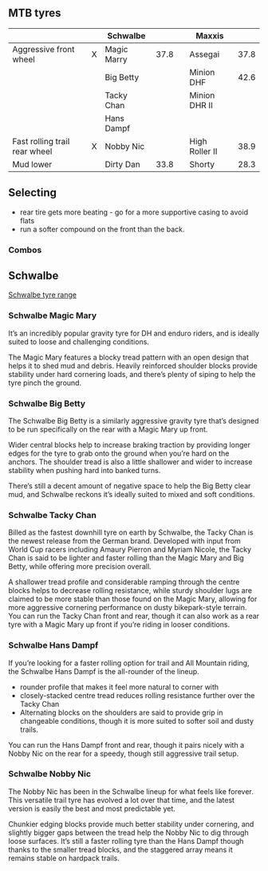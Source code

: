## MTB tyres

|                               |   | Schwalbe    |      |      | Maxxis         |      |
|-------------------------------|---|-------------|------|------|----------------|------|
| Aggressive front wheel        | X | Magic Marry | 37.8 |      | Assegai        | 37.8 |
|                               |   | Big Betty   |      |      | Minion DHF     | 42.6 |
|                               |   | Tacky Chan  |      |      | Minion DHR II  |      |
|                               |   | Hans Dampf  |      |      |                |      |
| Fast rolling trail rear wheel | X | Nobby Nic   |      |      | High Roller II | 38.9 |
| Mud lower                     |   | Dirty Dan   | 33.8 |      | Shorty         | 28.3 |

## Selecting

- rear tire gets more beating - go for a more supportive casing to avoid flats
- run a softer compound on the front than the back.

### Combos



## Schwalbe

[Schwalbe tyre range](https://flowmountainbike.com/tests/schwalbe-magic-mary-big-betty-hans-dampf-nobby-nic-wicked-will-racing-ralph-review/)

### Schwalbe Magic Mary

It’s an incredibly popular gravity tyre for DH and enduro riders, and is ideally suited to loose and challenging conditions.

The Magic Mary features a blocky tread pattern with an open design that helps it to shed mud and debris. Heavily reinforced shoulder blocks provide stability under hard cornering loads, and there’s plenty of siping to
help the tyre pinch the ground.

### Schwalbe Big Betty

The Schwalbe Big Betty is a similarly aggressive gravity tyre that’s designed to be run specifically on the rear with a Magic Mary up front.

Wider central blocks help to increase braking traction by providing longer edges for the tyre to grab onto the ground when you’re hard on the anchors. The shoulder tread is also a little shallower and wider to increase
stability when pushing hard into banked turns.

There’s still a decent amount of negative space to help the Big Betty clear mud, and Schwalbe reckons it’s ideally suited to mixed and soft conditions.

### Schwalbe Tacky Chan

Billed as the fastest downhill tyre on earth by Schwalbe, the Tacky Chan is the newest release from the German brand. Developed with input from World Cup racers including Amaury Pierron and Myriam Nicole, the Tacky Chan
is said to be lighter and faster rolling than the Magic Mary and Big Betty, while offering more precision overall.

A shallower tread profile and considerable ramping through the centre blocks helps to decrease rolling resistance, while sturdy shoulder lugs are claimed to be more stable than those found on the Magic Mary, allowing for
more aggressive cornering performance on dusty bikepark-style terrain. You can run the Tacky Chan front and rear, though it can also work as a rear tyre with a Magic Mary up front if you’re riding in looser conditions.

### Schwalbe Hans Dampf

If you’re looking for a faster rolling option for trail and All Mountain riding, the Schwalbe Hans Dampf is the all-rounder of the lineup.

* rounder profile that makes it feel more natural to corner with
* closely-stacked centre tread reduces rolling resistance further over the Tacky Chan
* Alternating blocks on the shoulders are said to provide grip in changeable conditions, though it is more suited to softer soil and dusty trails.

You can run the Hans Dampf front and rear, though it pairs nicely with a Nobby Nic on the rear for a speedy, though still aggressive trail setup.

### Schwalbe Nobby Nic

The Nobby Nic has been in the Schwalbe lineup for what feels like forever. This versatile trail tyre has evolved a lot over that time, and the latest version is easily the best and most predictable yet.

Chunkier edging blocks provide much better stability under cornering, and slightly bigger gaps between the tread help the Nobby Nic to dig through loose surfaces. It’s still a faster rolling tyre than the Hans Dampf
though thanks to the smaller tread blocks, and the staggered array means it remains stable on hardpack trails.

